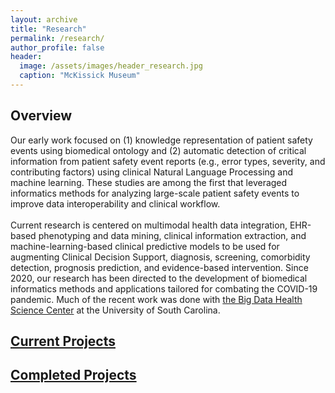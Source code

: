 ```yaml
---
layout: archive
title: "Research"
permalink: /research/
author_profile: false
header:
  image: /assets/images/header_research.jpg
  caption: "McKissick Museum"
---
```


## Overview
Our early work focused on (1) knowledge representation of patient safety events using biomedical ontology and (2) automatic detection of critical information from patient safety event reports (e.g., error types, severity, and contributing factors) using clinical Natural Language Processing and machine learning. These studies are among the first that leveraged informatics methods for analyzing large-scale patient safety events to improve data interoperability and clinical workflow. <br/>
<br/>
Current research is centered on multimodal health data integration, EHR-based phenotyping and data mining, clinical information extraction, and machine-learning-based clinical predictive models to be used for augmenting Clinical Decision Support, diagnosis, screening, comorbidity detection, prognosis prediction, and evidence-based intervention. Since 2020, our research has been directed to the development of biomedical informatics methods and applications tailored for combating the COVID-19 pandemic. Much of the recent work was done with [the Big Data Health Science Center](https://bigdata.sc.edu) at the University of South Carolina.<br/>

## [Current Projects](current_projects)
## [Completed Projects](completed_projects)

